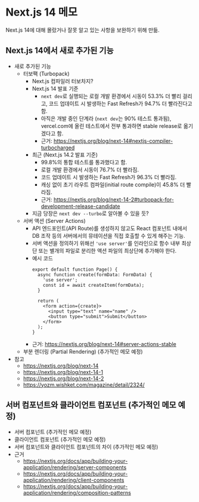 # Next.js 14 메모
Next.js 14에 대해 몰랐거나 잘못 알고 있는 사항을 보완하기 위해 만듦.

## Next.js 14에서 새로 추가된 기능
- 새로 추가된 기능
  - 터보팩 (Turbopack)
    - Next.js 컴파일러 터보차지?
    - Next.js 14 발표 기준
      - `next dev`로 실행되는 로컬 개발 환경에서 시동이 53.3% 더 빨리 걸리고, 코드 업데이트 시 발생하는 Fast Refresh가 94.7% 더 빨라진다고 함.
      - 아직은 개발 중인 단계라 (`next dev`는 90% 테스트 통과됨), vercel.com에 올린 테스트에서 전부 통과하면 stable release로 옮기겠다고 함.
      - 근거: https://nextjs.org/blog/next-14#nextjs-compiler-turbocharged
    - 최근 (Next.js 14.2 발표 기준)
      - 99.8%의 통합 테스트를 통과했다고 함.
      - 로컬 개발 환경에서 시동이 76.7% 더 빨라짐.
      - 코드 업데이트 시 발생하는 Fast Refresh가 96.3% 더 빨라짐.
      - 캐싱 없이 초기 라우트 컴파일(initial route compile)이 45.8% 더 빨라짐.
      - 근거: https://nextjs.org/blog/next-14-2#turbopack-for-development-release-candidate
    - 지금 당장은 `next dev --turbo`로 알아볼 수 있을 듯?
  - 서버 액션 (Server Actions)
    - API 엔드포인트(API Route)를 생성하지 않고도 React 컴포넌트 내에서 DB 조작 등의 서버에서의 뮤테이션을 직접 호출할 수 있게 해주는 기능.
    - 서버 액션을 정의하기 위해선 `'use server'`를 인라인으로 함수 내부 최상단 또는 별개의 파일로 분리한 액션 파일의 최상단에 추가해야 한다.
    - 예시 코드
      ```TSX
      export default function Page() {
        async function create(formData: FormData) {
          'use server';
          const id = await createItem(formData);
        }

        return (
          <form action={create}>
            <input type="text" name="name" />
            <button type="submit">Submit</button>
          </form>
        );
      }
      ```
    - 근거: https://nextjs.org/blog/next-14#server-actions-stable
  - 부분 렌더링 (Partial Rendering) (추가적인 메모 예정)
- 참고
  - https://nextjs.org/blog/next-14
  - https://nextjs.org/blog/next-14-1
  - https://nextjs.org/blog/next-14-2
  - https://yozm.wishket.com/magazine/detail/2324/

## 서버 컴포넌트와 클라이언트 컴포넌트 (추가적인 메모 예정)
- 서버 컴포넌트 (추가적인 메모 예정)
- 클라이언트 컴포넌트 (추가적인 메모 예정)
- 서버 컴포넌트와 클라이언트 컴포넌트의 차이 (추가적인 메모 예정)
- 근거
  - https://nextjs.org/docs/app/building-your-application/rendering/server-components
  - https://nextjs.org/docs/app/building-your-application/rendering/client-components
  - https://nextjs.org/docs/app/building-your-application/rendering/composition-patterns
